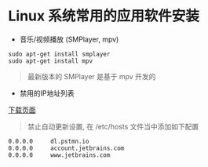 # Linux 系统常用的应用软件安装

- 音乐/视频播放 (SMPlayer, mpv)

```
sudo apt-get install smplayer
sudo apt-get install mpv
```

> 最新版本的 SMPlayer 是基于 mpv 开发的


- 禁用的IP地址列表

[下载页面](https://www.fosshub.com/Postman-old.html)

> 禁止自动更新设置, 在 /etc/hosts 文件当中添加如下配置 

```
0.0.0.0	    dl.pstmn.io
0.0.0.0		account.jetbrains.com
0.0.0.0		www.jetbrains.com
```

